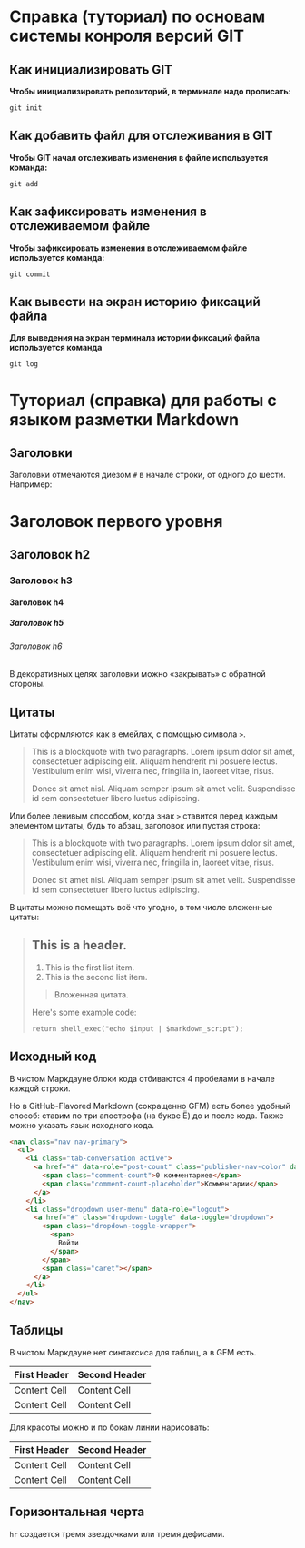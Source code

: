 # Справка (туториал) по основам системы конроля версий GIT
## Как инициализировать GIT
**Чтобы инициализировать репозиторий, в терминале надо прописать:**

```
git init
```

## Как добавить файл для отслеживания в GIT
**Чтобы GIT начал отслеживать изменения в файле используется команда:**

```
git add
```

## Как зафиксировать изменения в отслеживаемом файле
**Чтобы зафиксировать изменения в отслеживаемом файле используется команда:**
```
git commit
```
## Как вывести на экран историю фиксаций файла
**Для выведения на экран терминала истории фиксаций файла используется команда**
```
git log
```

# Туториал (справка) для работы с языком разметки Markdown




## Заголовки
Заголовки отмечаются диезом `#` в начале строки, от одного до шести. Например:

# Заголовок первого уровня #
## Заголовок h2
### Заголовок h3
#### Заголовок h4
##### Заголовок h5
###### Заголовок h6

В декоративных целях заголовки можно «закрывать» с обратной стороны.





## Цитаты
Цитаты оформляются как в емейлах, с помощью символа `>`.

> This is a blockquote with two paragraphs. Lorem ipsum dolor sit amet,
> consectetuer adipiscing elit. Aliquam hendrerit mi posuere lectus.
> Vestibulum enim wisi, viverra nec, fringilla in, laoreet vitae, risus.
>
> Donec sit amet nisl. Aliquam semper ipsum sit amet velit. Suspendisse
> id sem consectetuer libero luctus adipiscing.

Или более ленивым способом, когда знак `>` ставится перед каждым элементом цитаты, будь то абзац, заголовок или пустая строка:

> This is a blockquote with two paragraphs. Lorem ipsum dolor sit amet,
consectetuer adipiscing elit. Aliquam hendrerit mi posuere lectus.
Vestibulum enim wisi, viverra nec, fringilla in, laoreet vitae, risus.
>
> Donec sit amet nisl. Aliquam semper ipsum sit amet velit. Suspendisse
id sem consectetuer libero luctus adipiscing.

В цитаты можно помещать всё что угодно, в том числе вложенные цитаты:

> ## This is a header.
>
> 1.   This is the first list item.
> 2.   This is the second list item.
>
> > Вложенная цитата.
>
> Here's some example code:
>
>     return shell_exec("echo $input | $markdown_script");



## Исходный код
В чистом Маркдауне блоки кода отбиваются 4 пробелами в начале каждой строки.

Но в GitHub-Flavored Markdown (сокращенно GFM) есть более удобный способ: ставим по три апострофа (на букве Ё) до и после кода. Также можно указать язык исходного кода.

```html
<nav class="nav nav-primary">
  <ul>
    <li class="tab-conversation active">
      <a href="#" data-role="post-count" class="publisher-nav-color" data-nav="conversation">
        <span class="comment-count">0 комментариев</span>
        <span class="comment-count-placeholder">Комментарии</span>
      </a>
    </li>
    <li class="dropdown user-menu" data-role="logout">
      <a href="#" class="dropdown-toggle" data-toggle="dropdown">
        <span class="dropdown-toggle-wrapper">
          <span>
            Войти
          </span>
        </span>
        <span class="caret"></span>
      </a>
    </li>
  </ul>
</nav>
```





## Таблицы


В чистом Маркдауне нет синтаксиса для таблиц, а в GFM есть.

First Header  | Second Header
------------- | -------------
Content Cell  | Content Cell
Content Cell  | Content Cell

Для красоты можно и по бокам линии нарисовать:

| First Header  | Second Header |
| ------------- | ------------- |
| Content Cell  | Content Cell  |
| Content Cell  | Content Cell  |





## Горизонтальная черта
`hr` создается тремя звездочками или тремя дефисами.